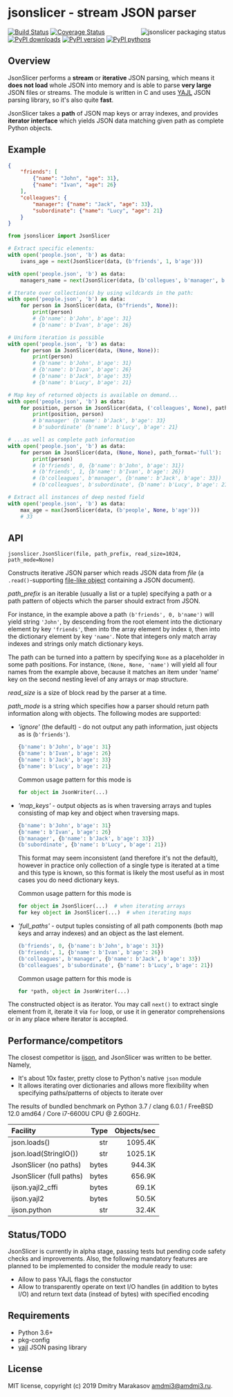 # jsonslicer - stream JSON parser

<a href="https://repology.org/metapackage/python:jsonslicer/versions">
	<img src="https://repology.org/badge/vertical-allrepos/python:jsonslicer.svg" alt="jsonslicer packaging status" align="right">
</a>

[![Build Status](https://travis-ci.org/AMDmi3/jsonslicer.svg?branch=master)](https://travis-ci.org/AMDmi3/jsonslicer)
[![Coverage Status](https://coveralls.io/repos/github/AMDmi3/jsonslicer/badge.svg?branch=master)](https://coveralls.io/github/AMDmi3/jsonslicer?branch=master)
[![PyPI downloads](https://img.shields.io/pypi/dm/jsonslicer.svg)](https://pypi.org/project/jsonslicer/)
[![PyPI version](https://img.shields.io/pypi/v/jsonslicer.svg)](https://pypi.org/project/jsonslicer/)
[![PyPI pythons](https://img.shields.io/pypi/pyversions/jsonslicer.svg)](https://pypi.org/project/jsonslicer/)

## Overview

JsonSlicer performs a **stream** or **iterative** JSON parsing,
which means it **does not load** whole JSON into memory and is able
to parse **very large** JSON files or streams. The module is written
in C and uses [YAJL](https://lloyd.github.io/yajl/) JSON parsing
library, so it's also quite **fast**.

JsonSlicer takes a **path** of JSON map keys or array indexes, and provides
**iterator interface** which yields JSON data matching given path as complete
Python objects.

## Example

```json
{
    "friends": [
        {"name": "John", "age": 31},
        {"name": "Ivan", "age": 26}
    ],
    "colleagues": {
        "manager": {"name": "Jack", "age": 33},
        "subordinate": {"name": "Lucy", "age": 21}
    }
}
```

```python
from jsonslicer import JsonSlicer

# Extract specific elements:
with open('people.json', 'b') as data:
    ivans_age = next(JsonSlicer(data, (b'friends', 1, b'age')))

with open('people.json', 'b') as data:
    managers_name = next(JsonSlicer(data, (b'collegues', b'manager', b'name')))

# Iterate over collection(s) by using wildcards in the path:
with open('people.json', 'b') as data:
    for person in JsonSlicer(data, (b"friends", None)):
        print(person)
        # {b'name': b'John', b'age': 31}
        # {b'name': b'Ivan', b'age': 26}

# Uniform iteration is possible
with open('people.json', 'b') as data:
    for person in JsonSlicer(data, (None, None)):
        print(person)
        # {b'name': b'John', b'age': 31}
        # {b'name': b'Ivan', b'age': 26}
        # {b'name': b'Jack', b'age': 33}
        # {b'name': b'Lucy', b'age': 21}

# Map key of returned objects is available on demand...
with open('people.json', 'b') as data:
    for position, person in JsonSlicer(data, ('colleagues', None), path_format='map_keys'):
        print(position, person)
        # b'manager' {b'name': b'Jack', b'age': 33}
        # b'subordinate' {b'name': b'Lucy', b'age': 21}

# ...as well as complete path information
with open('people.json', 'b') as data:
    for person in JsonSlicer(data, (None, None), path_format='full'):
        print(person)
        # (b'friends', 0, {b'name': b'John', b'age': 31})
        # (b'friends', 1, {b'name': b'Ivan', b'age': 26})
        # (b'colleagues', b'manager', {b'name': b'Jack', b'age': 33})
        # (b'colleagues', b'subordinate', {b'name': b'Lucy', b'age': 21})

# Extract all instances of deep nested field
with open('people.json', 'b') as data:
    max_age = max(JsonSlicer(data, (b'people', None, b'age')))
    # 33
```

## API

```
jsonslicer.JsonSlicer(file, path_prefix, read_size=1024, path_mode=None)
```

Constructs iterative JSON parser which reads JSON data from _file_ (a `.read()`-supporting [file-like object](https://docs.python.org/3/glossary.html#term-file-like-object) containing a JSON document).

_path_prefix_ is an iterable (usually a list or a tuple) specifying
a path or a path pattern of objects which the parser should extract
from JSON.

For instance, in the example above a path `(b'friends', 0, b'name')`
will yield string `'John'`, by descending from the root element
into the dictionary element by key `'friends'`, then into the array
element by index `0`, then into the dictionary element by key
`'name'`. Note that integers only match array indexes and strings
only match dictionary keys.

The path can be turned into a pattern by specifying `None` as a
placeholder in some path positions. For instance,  `(None, None,
'name')` will yield all four names from the example above, because
it matches an item under 'name' key on the second nesting level of
any arrays or map structure.

_read_size_ is a size of block read by the parser at a time.

_path_mode_ is a string which specifies how a parser should
return path information along with objects. The following modes are
supported:

* _'ignore'_ (the default) - do not output any path information, just
objects as is (`b'friends'`).

  ```python
  {b'name': b'John', b'age': 31}
  {b'name': b'Ivan', b'age': 26}
  {b'name': b'Jack', b'age': 33}
  {b'name': b'Lucy', b'age': 21}
  ```

  Common usage pattern for this mode is

  ```python
  for object in JsonWriter(...)
  ```

* _'map_keys'_ - output objects as is when traversing arrays and tuples
consisting of map key and object when traversing maps.

  ```python
  {b'name': b'John', b'age': 31}
  {b'name': b'Ivan', b'age': 26}
  (b'manager', {b'name': b'Jack', b'age': 33})
  (b'subordinate', {b'name': b'Lucy', b'age': 21})
  ```

  This format may seem inconsistent (and therefore it's not the default),
  however in practice only collection of a single type is iterated at
  a time and this type is known, so this format is likely the most useful
  as in most cases you do need dictionary keys.

  Common usage pattern for this mode is

  ```python
  for object in JsonSlicer(...)  # when iterating arrays
  for key object in JsonSlicer(...)  # when iterating maps
  ```

* _'full_paths'_ - output tuples consisting of all path components
(both map keys and array indexes) and an object as the last element.

  ```python
  (b'friends', 0, {b'name': b'John', b'age': 31})
  (b'friends', 1, {b'name': b'Ivan', b'age': 26})
  (b'colleagues', b'manager', {b'name': b'Jack', b'age': 33})
  (b'colleagues', b'subordinate', {b'name': b'Lucy', b'age': 21})
  ```

  Common usage pattern for this mode is

  ```python
  for *path, object in JsonWriter(...)
  ```

The constructed object is as iterator. You may call `next()` to extract
single element from it, iterate it via `for` loop, or use it in generator
comprehensions or in any place where iterator is accepted.

## Performance/competitors

The closest competitor is [ijson](https://github.com/isagalaev/ijson),
and JsonSlicer was written to be better. Namely,

* It's about 10x faster, pretty close to Python's native `json` module
* It allows iterating over dictionaries and allows more flexibility when
  specifying paths/patterns of objects to iterate over

The results of bundled benchmark on Python 3.7 / clang 6.0.1 / FreeBSD 12.0 amd64 / Core i7-6600U CPU @ 2.60GHz.

| Facility                | Type   | Objects/sec   |
|:------------------------|-------:|--------------:|
| json.loads()            |    str |       1095.4K |
| json.load(StringIO())   |    str |       1025.1K |
| JsonSlicer (no paths)   |  bytes |        944.3K |
| JsonSlicer (full paths) |  bytes |        656.9K |
| ijson.yajl2_cffi        |  bytes |         69.1K |
| ijson.yajl2             |  bytes |         50.5K |
| ijson.python            |    str |         32.4K |

## Status/TODO

JsonSlicer is currently in alpha stage, passing tests but pending
code safety checks and improvements. Also, the following mandatory
features are planned to be implemented to consider the module ready
to use:

- Allow to pass YAJL flags the constuctor
- Allow to transparently operate on text I/O handles (in addition
  to bytes I/O) and return text data (instead of bytes) with specified
  encoding

## Requirements

- Python 3.6+
- pkg-config
- [yajl](https://lloyd.github.io/yajl/) JSON pasing library

## License

MIT license, copyright (c) 2019 Dmitry Marakasov amdmi3@amdmi3.ru.
